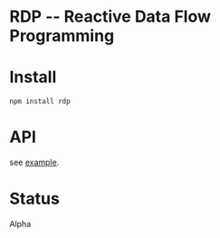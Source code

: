 RDP -- Reactive Data Flow Programming
=====================================

Install
=======

`npm install rdp`

API
===

see [example](https://github.com/harsha-mudi/rdp/master/examples/array.js).

Status
======

Alpha



